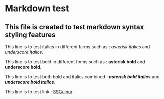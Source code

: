# Markdown test

## This file is created to test markdown syntax styling features

This line is to test italics in different forms such as : *asterisk italics* and _underscore italics_.

This line is to test bold in different forms such as : **asterisk bold** and __underscore bold__.

This line is to test both bold and italics combined : ***asterisk bold italics*** and ___underscore bold italics___.

This line is to test link : [SSGulnur](https://github.com/gulyapulya/SSGulnur)

